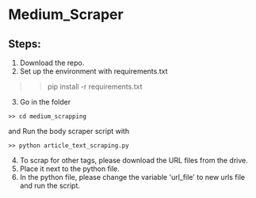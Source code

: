 # Medium_Scraper

## Steps:
1. Download the repo.
2. Set up the environment with requirements.txt 
>> pip install -r requirements.txt 
3. Go in the folder  
```
>> cd medium_scrapping
```
and Run the body scraper script with
```
>> python article_text_scraping.py
```
4. To scrap for other tags, please download the URL files from the drive.
5. Place it next to the python file.
6. In the python file, please change the variable 'url_file' to new urls file and run the script.
